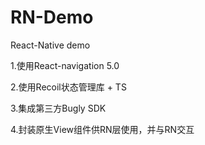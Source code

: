 # RN-Demo
React-Native demo

1.使用React-navigation 5.0 

2.使用Recoil状态管理库 + TS

3.集成第三方Bugly SDK

4.封装原生View组件供RN层使用，并与RN交互
